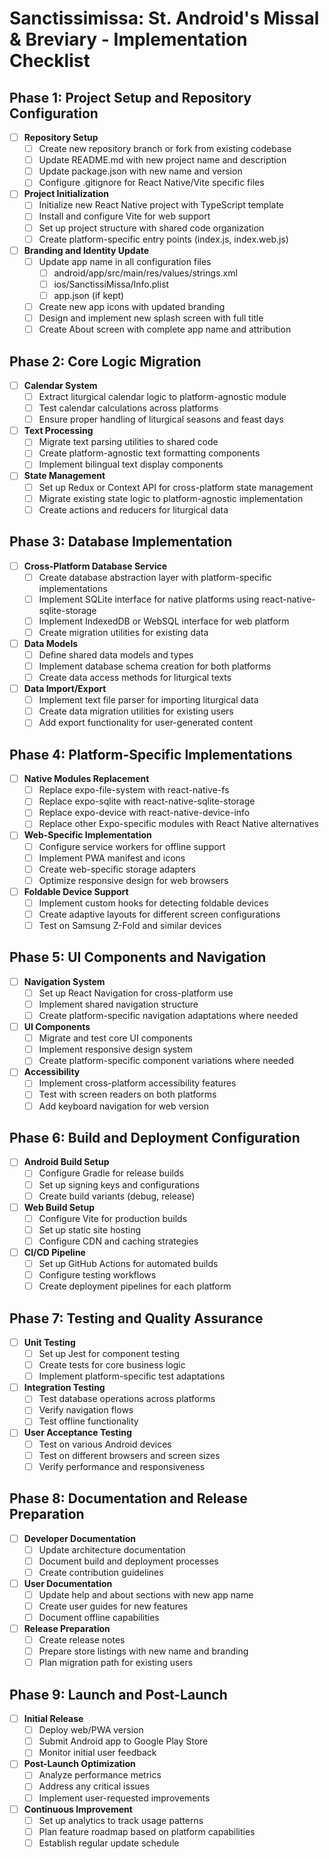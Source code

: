 # Sanctissimissa: St. Android's Missal & Breviary - Implementation Checklist

## Phase 1: Project Setup and Repository Configuration

- [ ] **Repository Setup**
  - [ ] Create new repository branch or fork from existing codebase
  - [ ] Update README.md with new project name and description
  - [ ] Update package.json with new name and version
  - [ ] Configure .gitignore for React Native/Vite specific files

- [ ] **Project Initialization**
  - [ ] Initialize new React Native project with TypeScript template
  - [ ] Install and configure Vite for web support
  - [ ] Set up project structure with shared code organization
  - [ ] Create platform-specific entry points (index.js, index.web.js)

- [ ] **Branding and Identity Update**
  - [ ] Update app name in all configuration files
    - [ ] android/app/src/main/res/values/strings.xml
    - [ ] ios/SanctissiMissa/Info.plist
    - [ ] app.json (if kept)
  - [ ] Create new app icons with updated branding
  - [ ] Design and implement new splash screen with full title
  - [ ] Create About screen with complete app name and attribution

## Phase 2: Core Logic Migration

- [ ] **Calendar System**
  - [ ] Extract liturgical calendar logic to platform-agnostic module
  - [ ] Test calendar calculations across platforms
  - [ ] Ensure proper handling of liturgical seasons and feast days

- [ ] **Text Processing**
  - [ ] Migrate text parsing utilities to shared code
  - [ ] Create platform-agnostic text formatting components
  - [ ] Implement bilingual text display components

- [ ] **State Management**
  - [ ] Set up Redux or Context API for cross-platform state management
  - [ ] Migrate existing state logic to platform-agnostic implementation
  - [ ] Create actions and reducers for liturgical data

## Phase 3: Database Implementation

- [ ] **Cross-Platform Database Service**
  - [ ] Create database abstraction layer with platform-specific implementations
  - [ ] Implement SQLite interface for native platforms using react-native-sqlite-storage
  - [ ] Implement IndexedDB or WebSQL interface for web platform
  - [ ] Create migration utilities for existing data

- [ ] **Data Models**
  - [ ] Define shared data models and types
  - [ ] Implement database schema creation for both platforms
  - [ ] Create data access methods for liturgical texts

- [ ] **Data Import/Export**
  - [ ] Implement text file parser for importing liturgical data
  - [ ] Create data migration utilities for existing users
  - [ ] Add export functionality for user-generated content

## Phase 4: Platform-Specific Implementations

- [ ] **Native Modules Replacement**
  - [ ] Replace expo-file-system with react-native-fs
  - [ ] Replace expo-sqlite with react-native-sqlite-storage
  - [ ] Replace expo-device with react-native-device-info
  - [ ] Replace other Expo-specific modules with React Native alternatives

- [ ] **Web-Specific Implementation**
  - [ ] Configure service workers for offline support
  - [ ] Implement PWA manifest and icons
  - [ ] Create web-specific storage adapters
  - [ ] Optimize responsive design for web browsers

- [ ] **Foldable Device Support**
  - [ ] Implement custom hooks for detecting foldable devices
  - [ ] Create adaptive layouts for different screen configurations
  - [ ] Test on Samsung Z-Fold and similar devices

## Phase 5: UI Components and Navigation

- [ ] **Navigation System**
  - [ ] Set up React Navigation for cross-platform use
  - [ ] Implement shared navigation structure
  - [ ] Create platform-specific navigation adaptations where needed

- [ ] **UI Components**
  - [ ] Migrate and test core UI components
  - [ ] Implement responsive design system
  - [ ] Create platform-specific component variations where needed

- [ ] **Accessibility**
  - [ ] Implement cross-platform accessibility features
  - [ ] Test with screen readers on both platforms
  - [ ] Add keyboard navigation for web version

## Phase 6: Build and Deployment Configuration

- [ ] **Android Build Setup**
  - [ ] Configure Gradle for release builds
  - [ ] Set up signing keys and configurations
  - [ ] Create build variants (debug, release)

- [ ] **Web Build Setup**
  - [ ] Configure Vite for production builds
  - [ ] Set up static site hosting
  - [ ] Configure CDN and caching strategies

- [ ] **CI/CD Pipeline**
  - [ ] Set up GitHub Actions for automated builds
  - [ ] Configure testing workflows
  - [ ] Create deployment pipelines for each platform

## Phase 7: Testing and Quality Assurance

- [ ] **Unit Testing**
  - [ ] Set up Jest for component testing
  - [ ] Create tests for core business logic
  - [ ] Implement platform-specific test adaptations

- [ ] **Integration Testing**
  - [ ] Test database operations across platforms
  - [ ] Verify navigation flows
  - [ ] Test offline functionality

- [ ] **User Acceptance Testing**
  - [ ] Test on various Android devices
  - [ ] Test on different browsers and screen sizes
  - [ ] Verify performance and responsiveness

## Phase 8: Documentation and Release Preparation

- [ ] **Developer Documentation**
  - [ ] Update architecture documentation
  - [ ] Document build and deployment processes
  - [ ] Create contribution guidelines

- [ ] **User Documentation**
  - [ ] Update help and about sections with new app name
  - [ ] Create user guides for new features
  - [ ] Document offline capabilities

- [ ] **Release Preparation**
  - [ ] Create release notes
  - [ ] Prepare store listings with new name and branding
  - [ ] Plan migration path for existing users

## Phase 9: Launch and Post-Launch

- [ ] **Initial Release**
  - [ ] Deploy web/PWA version
  - [ ] Submit Android app to Google Play Store
  - [ ] Monitor initial user feedback

- [ ] **Post-Launch Optimization**
  - [ ] Analyze performance metrics
  - [ ] Address any critical issues
  - [ ] Implement user-requested improvements

- [ ] **Continuous Improvement**
  - [ ] Set up analytics to track usage patterns
  - [ ] Plan feature roadmap based on platform capabilities
  - [ ] Establish regular update schedule
